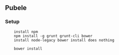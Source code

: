## Pubele

### Setup

        install npm
        npm install -g grunt grunt-cli bower
        install node-legacy bower install does nothing

        bower install

